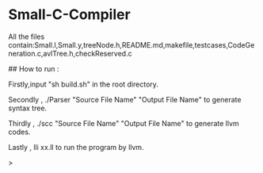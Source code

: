 # Small-C-Compiler
<p>All the files contain:Small.l,Small.y,treeNode.h,README.md,makefile,testcases,CodeGeneration.c,avlTree.h,checkReserved.c</p>
## How to run :
<p>Firstly,input "sh build.sh" in the root directory.</p>
<p>Secondly , ./Parser "Source File Name" "Output File Name" to generate syntax tree.</p>
<p>Thirdly , ./scc "Source File Name" "Output File Name" to generate llvm codes.</p>
<p>Lastly , lli xx.ll to run the program by llvm.</p>>